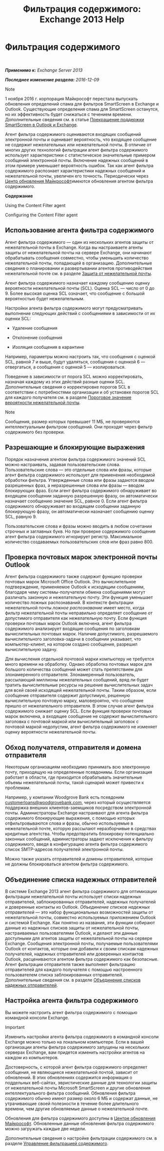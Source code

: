﻿---
title: 'Фильтрация содержимого: Exchange 2013 Help'
TOCTitle: Фильтрация содержимого
ms:assetid: d660ffbf-de05-46c2-940b-5200eca94e0a
ms:mtpsurl: https://technet.microsoft.com/ru-ru/library/Bb124739(v=EXCHG.150)
ms:contentKeyID: 50489155
ms.date: 05/22/2018
mtps_version: v=EXCHG.150
ms.translationtype: MT
---

# Фильтрация содержимого

 

_**Применимо к:** Exchange Server 2013_

_**Последнее изменение раздела:** 2016-12-09_

> [!NOTE]  
> 1 ноября 2016 г. корпорация Майкрософт перестала выпускать обновления определений спама для фильтров SmartScreen в Exchange и Outlook. Существующие определения спама для SmartScreen останутся, но их эффективность будет снижаться с течением времени. Дополнительные сведения см. в статье <a href="https://go.microsoft.com/fwlink/p/?linkid=835894">Прекращение поддержки SmartScreen в Outlook и Exchange</a>.


Агент фильтра содержимого оцениваются входящих сообщений электронной почты и оценивает вероятность, что входящее сообщение не содержит нежелательных или нежелательной почты. В отличие от многих других технологий фильтрации агент фильтра содержимого использует характеристики с статистическое значительные примером сообщений электронной почты. Включение надежных сообщений в этом примере уменьшает вероятность ошибок. Так как агент фильтра содержимого распознает характеристики надежных сообщений и нежелательной почты, увеличен его точность. Периодически через [Центр обновления Майкрософт](https://go.microsoft.com/fwlink/p/?linkid=54836)имеются обновления агентом фильтра содержимого.

**Содержание**

Using the Content Filter agent

Configuring the Content Filter agent

## Использование агента фильтра содержимого

Агент фильтра содержимого — один из нескольких агентов защиты от нежелательной почты в Exchange. Когда вы настраиваете агенты защиты от нежелательной почты на сервере Exchange, они начинают обрабатывать сообщения совместно, чтобы уменьшить количество нежелательной почты, попадающей в организацию. Дополнительные сведения о планировании и развертывании агентов противодействия нежелательной почте см. в разделе [Защита от нежелательной почты](anti-spam-protection-exchange-2013-help.md).

Агент фильтра содержимого назначает каждому сообщению оценку вероятности нежелательной почты (SCL). Оценка SCL — число от 0 до 9. Более высокая оценка SCL означает, что сообщение с большой вероятностью будет нежелательным.

Настройки агента фильтра содержимого могут предусматривать выполнение следующих действий с сообщениями в зависимости от их оценки SCL:

  - Удаление сообщения

  - Отклонение сообщения

  - Изоляция сообщения в карантине

Например, параметры можно настроить так, что сообщения с оценкой SCL, равной 7 и выше, будут удаляться, сообщения с оценкой 6 — отвергаться, а сообщения с оценкой 5 — изолироваться.

Поведение в зависимости от порога SCL можно корректировать, назначая каждому из этих действий разные оценки SCL. Дополнительные сведения о корректировке порогов SCL в соответствии с потребностями организации и об установке порогов SCL для каждого получателя см. в разделе [Пороговое значение вероятности нежелательной почты](spam-confidence-level-threshold-exchange-2013-help.md).

> [!NOTE]  
> Сообщения, размер которых превышает 11 МБ, не проверяются интеллектуальным фильтром сообщений. Они проходят через фильтр содержимого без проверки.


## Разрешающие и блокирующие выражения

Порядок назначения агентом фильтра содержимого значений SCL можно настраивать, задавая пользовательские слова. Пользовательские слова — это отдельные слова или фразы, которые агент фильтра содержимого использует для применения необходимой обработки фильтра. Утвержденные слова или фразы задаются вводом разрешенных фраз, а неразрешенные слова или фразы — вводом блокирующих фраз. Если агент фильтра содержимого обнаруживает во входящем сообщении заданную разрешенную фразу, он автоматически назначает сообщению значение SCL, равное 0. Если агент фильтра содержимого обнаруживает во входящем сообщении заданную блокирующую фразу, он автоматически назначает сообщению оценку SCL, равную 9.

Пользовательские слова и фразы можно вводить в любом сочетании строчных и заглавных букв. Но при проверке содержимого сообщения агент фильтра содержимого игнорирует регистр. Максимальное количество создаваемых пользовательских слов или фраз равно 800.

## Проверка почтовых марок электронной почты Outlook

Агент фильтра содержимого также содержит функцию проверки почтовых марок Microsoft Office Outlook. Это вычислительное подтверждение, применяемое Outlook к исходящим сообщениям, благодаря чему системы-получатели обмена сообщениями могут различать законную и нежелательную почту. Эти функция уменьшает количество ложных распознаваний. В контексте фильтрации нежелательной почты *ложное распознавание* имеет место, когда фильтр нежелательной почты неправильно определяет сообщение от допустимого отправителя как нежелательную почту. Если функция проверки почтовых марок Outlook включена, агент фильтра содержимого анализирует входящие сообщения по заголовкам вычислительных почтовых марок. Наличие допустимого, разрешаемого вычислительного заголовка-задачи в сообщении указывает, что компьютер-клиент, на котором создано сообщение, разрешил вычислительную задачу.

Для вычисления отдельной почтовой марки компьютеру не требуется много времени на обработку. Однако обработка почтовых марок для большого количества сообщений может стать препятствием для злонамеренного отправителя. Злонамеренный пользователь, рассылающий миллионы нежелательных сообщений, вряд ли будет тратить вычислительные ресурсы на решение вычислительных задач для всей своей исходящей нежелательной почты. Таким образом, если сообщение отправителя содержит допустимую, решенную вычислительную почтовую марку, маловероятно, что сообщение пришло от нежелательного отправителя. В этом случае агент фильтра содержимого снижает оценку SCL. Если функция проверки почтовых марок включена, а входящее сообщение не содержит вычислительного заголовка с почтовой маркой или вычислительный заголовок с почтовой маркой недопустим, агент фильтра содержимого не изменяет оценку вероятности нежелательной почты.

## Обход получателя, отправителя и домена отправителя

Некоторым организациям необходимо принимать всю электронную почту, приходящую на определенные псевдонимы. Если организация работает в области, где приходится обрабатывать значительные объемы нежелательной почты, такой сценарий может привести к проблемам.

Например, у компании Woodgrove Bank есть псевдоним customerloans@woodgrovebank.com, через который осуществляется поддержка внешних клиентов-заемщиков посредством электронной почты. Администраторы Exchange настраивают для агента фильтра содержимого блокирующие выражения, с помощью которых отфильтровываются слова и фразы, обычно используемые в нежелательной почте, которую рассылают неразборчивые в средствах кредитные агентства. Чтобы предотвратить блокировку потенциально законных сообщений, администраторы задают исключения к фильтру содержимого, введя в конфигурацию агента фильтра содержимого список SMTP-адресов получателей электронной почты.

Можно также указать отправителей и домены отправителей, которые не должны блокироваться агентом фильтра содержимого.

## Объединение списка надежных отправителей

В системе Exchange 2013 агент фильтра содержимого для оптимизации фильтрации нежелательной почты использует списки надежных отправителей, заблокированных отправителей, надежных получателей и доверенные контакты из Outlook. *Объединение списков надежных отправителей* — это набор функциональных возможностей защиты от нежелательной почты, совместно используемых приложением Outlook и системой Exchange. Как понятно из названия, эти функции собирают данные из надежных списков защиты от нежелательной почты, настраиваемых пользователями Outlook, и делают эти данные доступными для агентов защиты от нежелательной почты на сервере Exchange. Сообщения электронной почты, получаемые пользователями Outlook от контактов, которые они добавили к своим спискам надежных получателей, надежных отправителей или доверенных контактов Outlook, расцениваются агентом фильтра содержимого как безопасные. Агент фильтрации отправителя также выполняет фильтрацию отправителей для каждого получателя с помощью настроенного пользователем списка заблокированных отправителей. Дополнительные сведения см. в разделе [Объединение списков надежных отправителей](safelist-aggregation-exchange-2013-help.md).

## Настройка агента фильтра содержимого

Вы можете настроить агент фильтра содержимого с помощью командной консоли Exchange.

> [!IMPORTANT]  
> Изменить настройки агента фильтра содержимого в командной консоли Exchange можно только на локальном компьютере. Если в вашей организации агенты фильтра содержимого запущены на нескольких серверах Exchange, вам придется изменить настройки агентов на каждом из компьютеров.


Достоверность, с которой агент фильтра содержимого определяет сообщения, не являющиеся нежелательной почтой, зависит от обновлений. В этих обновлениях содержится информация о поддельных веб-сайтах, эвристические данные для технологии защиты от нежелательной почты Microsoft SmartScreen и другие обновления интеллектуального фильтра сообщений. Обновления фильтра содержимого обычно имеют размер около 6 МБ и содержат данные, не утрачивающие своей полезности в течение более длительного времени, чем другие обновляемые данные о нежелательной почте.

Обновления для фильтра содержимого доступны в [Центре обновления Майкрософт](https://go.microsoft.com/fwlink/p/?linkid=54836). Обновленные данные обновления фильтра содержимого можно загружать каждые две недели.

Дополнительные сведения о настройке фильтрации содержимого см. в разделе [Управление фильтрацией содержимого](manage-content-filtering-exchange-2013-help.md).

